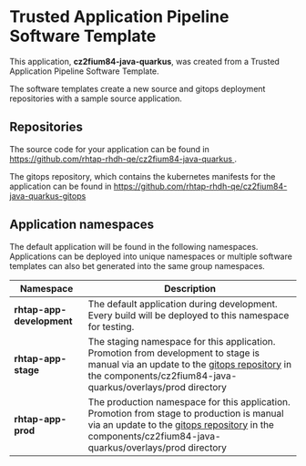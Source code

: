 # Trusted Application Pipeline Software Template

This application, **cz2fium84-java-quarkus**, was created from a Trusted Application Pipeline Software Template.

The software templates create a new source and gitops deployment repositories with a sample source application. 

## Repositories

The source code for your application can be found in [https://github.com/rhtap-rhdh-qe/cz2fium84-java-quarkus ](https://github.com/rhtap-rhdh-qe/cz2fium84-java-quarkus ).
 
The gitops repository, which contains the kubernetes manifests for the application can be found in 
[https://github.com/rhtap-rhdh-qe/cz2fium84-java-quarkus-gitops ](https://github.com/rhtap-rhdh-qe/cz2fium84-java-quarkus-gitops ) 

## Application namespaces 

The default application will be found in the following namespaces. Applications can be deployed into unique namespaces or multiple software templates can also bet generated into the same group namespaces.  

|  Namespace   |  Description   |  
| -------- | -------- |   
| **rhtap-app-development** | The default application during development. Every build will be deployed to this namespace for testing. | 
| **rhtap-app-stage** | The staging namespace for this application. Promotion from development to stage is manual via an update to the [gitops repository](https://github.com/rhtap-rhdh-qe/cz2fium84-java-quarkus-gitops ) in the components/cz2fium84-java-quarkus/overlays/prod directory |  
| **rhtap-app-prod** | The production namespace for this application. Promotion from stage to production is manual via an update to the [gitops repository](https://github.com/rhtap-rhdh-qe/cz2fium84-java-quarkus-gitops ) in the components/cz2fium84-java-quarkus/overlays/prod directory | 